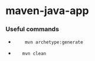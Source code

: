 # maven-java-app
### Useful commands

- ```Terminal
      mvn archetype:generate
- ``` Terminal
     mvn clean